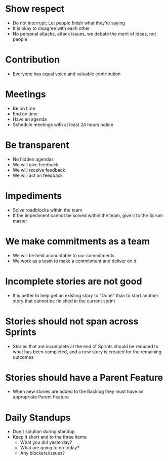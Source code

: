 # Show respect

* Do not interrupt; Let people finish what they’re saying
* It is okay to disagree with each other
* No personal attacks, attack issues, we debate the merit of ideas, not people

# Contribution

* Everyone has equal voice and valuable contribution

# Meetings

* Be on time
* End on time
* Have an agenda
* Schedule meetings with at least 24 hours notice

# Be transparent

* No hidden agendas
* We will give feedback
* We will receive feedback
* We will act on feedback

# Impediments

* Solve roadblocks within the team
* If the impediment cannot be solved within the team, give it to the Scrum master

# We make commitments as a team

* We will be held accountable to our commitments.
* We work as a team to make a commitment and deliver on it

# Incomplete stories are not good 

* It is better to help get an existing story to "Done" than to start another story that cannot be finished in the current sprint

# Stories should not span across Sprints

* Stories that are incomplete at the end of Sprints should be reduced to what has been completed, and a new story is created for the remaining outcomes

# Stories should have a Parent Feature

* When new stories are added to the Backlog they must have an appropriate Parent Feature

# Daily Standups

* Don't solution during standup
* Keep it short and to the three items:
  * What you did yesterday?
  * What are going to do today?
  * Any blockers/issues?
